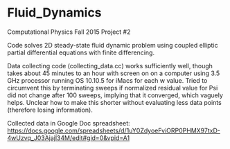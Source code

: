 # Fluid_Dynamics
Computational Physics Fall 2015 Project #2

Code solves 2D steady-state fluid dynamic problem using coupled elliptic partial differential equations with finite differencing.

Data collecting code (collecting_data.cc) works sufficiently well, though takes about 45 minutes to an hour with screen on on a computer using 3.5 GHz processor running OS 10.10.5 for iMacs for each w value. Tried to circumvent this by terminating sweeps if normalized residual value for Psi did not change after 100 sweeps, implying that it converged, which vaguely helps. Unclear how to make this shorter without evaluating less data points (therefore losing information).

Collected data in Google Doc spreadsheet: https://docs.google.com/spreadsheets/d/1uY0ZdyoeFviORP0PHMX97txD-4wUzvq_J03Ajajl34M/edit#gid=0&vpid=A1
